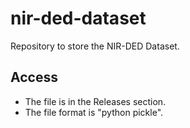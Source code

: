 # nir-ded-dataset
Repository to store the NIR-DED Dataset.

## Access

- The file is in the Releases section.
- The file format is "python pickle".
